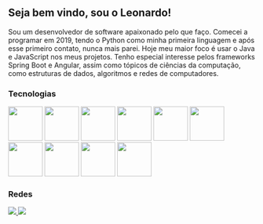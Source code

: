 ## Seja bem vindo, sou o Leonardo!

Sou um desenvolvedor de software apaixonado pelo que faço. Comecei a programar em 2019, tendo o Python como minha primeira linguagem e após esse primeiro contato, nunca mais parei. Hoje meu maior foco é usar o Java e JavaScript nos meus projetos. Tenho especial interesse pelos frameworks Spring Boot e Angular, assim como tópicos de ciências da computação, como estruturas de dados, algoritmos e redes de computadores.

### Tecnologias

<div class="languages-ctn">
  <img width="70" height="70" src="https://cdn.jsdelivr.net/gh/devicons/devicon/icons/java/java-original-wordmark.svg" />
  <img width="70" height="70" src="https://cdn.jsdelivr.net/gh/devicons/devicon/icons/javascript/javascript-original.svg" />
  <img width="70" height="70" src="https://cdn.jsdelivr.net/gh/devicons/devicon/icons/css3/css3-plain-wordmark.svg" />
  <img width="70" height="70" src="https://cdn.jsdelivr.net/gh/devicons/devicon/icons/html5/html5-plain-wordmark.svg" />
  <img width="70" height="70" src="https://cdn.jsdelivr.net/gh/devicons/devicon/icons/typescript/typescript-original.svg" />
  <img width="70" height="70" src="https://cdn.jsdelivr.net/gh/devicons/devicon/icons/angularjs/angularjs-original.svg" />
  <img width="70" height="70" src="https://cdn.jsdelivr.net/gh/devicons/devicon/icons/sass/sass-original.svg" />
  <img width="70" height="70" src="https://cdn.jsdelivr.net/gh/devicons/devicon/icons/react/react-original.svg" />
  <img width="70" height="70" src="https://cdn.jsdelivr.net/gh/devicons/devicon/icons/mysql/mysql-original-wordmark.svg" />
  <img width="70" height="70" src="https://cdn.jsdelivr.net/gh/devicons/devicon/icons/spring/spring-original-wordmark.svg" />
</div>

### Redes

<a href="https://linkedin.com/in/leodsc" target="_blank">
  <img src="https://img.shields.io/badge/LinkedIn-0077B5?style=for-the-badge&logo=linkedin&logoColor=white" />
</a>
<a href="https://stackoverflow.com/users/14062086/leodsc">
  <img src="https://img.shields.io/badge/Stack_Overflow-FE7A16?style=for-the-badge&logo=stack-overflow&logoColor=white" />
</a>
